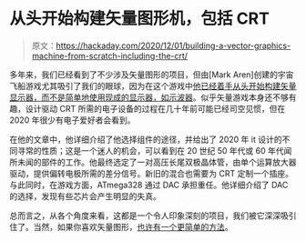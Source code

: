 # 从头开始构建矢量图形机，包括 CRT

> 原文：<https://hackaday.com/2020/12/01/building-a-vector-graphics-machine-from-scratch-including-the-crt/>

多年来，我们已经看到了不少涉及矢量图形的项目，但由[Mark Aren]创建的宇宙飞船游戏尤其吸引了我们的眼球，因为在这个游戏中[他已经着手从头开始构建矢量显示器，而不是简单地使用现成的显示器，如示波器](https://hackaday.io/project/176054-vdm3-vector-drawing-machine-3)。似乎矢量游戏本身还不够有趣，设计驱动 CRT 所需的电子设备的过程在几十年前可能已经司空见惯，但在 2020 年很少有电子爱好者会看到。

在他的文章中，他详细介绍了他选择组件的途径，并给出了 2020 年 it 设计的不同寻常的性质；这是一个迷人的机会，可以看到在 20 世纪 50 年代或 60 年代闻所未闻的部件的工作。他最终选定了一对高压长尾双极晶体管，由单个运算放大器驱动，提供偏转电极所需的差分信号。新旧的混合也需要为 CRT 定制一个插座。与此同时，在游戏方面，ATmega328 通过 DAC 承担重任。他详细介绍了 DAC 的选择，发现有些芯片会产生明显的失真。

总而言之，从各个角度来看，这都是一个令人印象深刻的项目，我们被它深深吸引住了。当然，如果你喜欢矢量图形，[也许有一个更简单的方法](https://hackaday.com/2018/02/03/a-wrencher-on-your-oscilloscope/)。